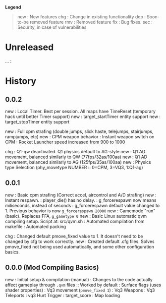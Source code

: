 **Legend**
> new : New features
> chg : Change in existing functionality
> dep : Soon-to-be removed feature
> rmv : Removed feature
> fix : Bug fixes.
> sec : Security, in case of vulnerabilities.

# Unreleased
... : 

# History

## 0.0.2
new : Local Timer. Best per session. All maps have TimeReset (temporary hack until better Timer support)
new : target_startTimer entity support
new : target_stopTimer entity support

new : Full cpm strafing (double jumps, slick haste, telejumps, stairjumps, rampjumps, etc)
new : CPM weapon behavior
    : Instant weapon switch on CPM
    : Rocket Launcher speed increased from 900 to 1000

chg : Q1-qw deactivated. Q1 physics default to AG-style
new : Q1 AD movement, balanced similarly to QW (77fps/32as/100aa)
new : Q1 AD movement, balanced similarly to AG (125fps/35as/100aa)
new : Physics type Selection (phy_movetype NUMBER :: 0=CPM, 3=VQ3, 1:Q1-ag)

## 0.0.1
new : Basic cpm strafing (Correct accel, aircontrol and A/D strafing)
new : Instant respawn. 
    : player_die() has no delay. 
    : g_forcerespawn now means miliseconds, instead of seconds
    : g_forcerespawn default value changed to 1. Previous behavior is now `g_forcerespawn 20000`
new : Gamemode "run" (basic). Replaces FFA, `g_gametype 0`
new : Basic Linux automatic qvm compiling setup. Script at: src/qvm.sh
    : Automated compilation from makefile
    : Automated packing

chg : Changed default pmove_fixed value to 1. It doesn't need to be changed by cfg to work correctly.
new : Created default .cfg files. Solves pmove_fixed not being used automatically, and some other configuration basics.

## 0.0.0 (Mod Compiling Basics)
new : Initial setup & compilation (manual)
    : Changes to the code actually affect gameplay through `.qvm` files
:: Worked by default
: Surface flags (uses shader properties)
: Vq3 movement (`pmove_fixed 1`)
: Vq3 Weapons
: Vq3 Teleports
: vq3 Hurt Trigger
: target_score
: Map loading

